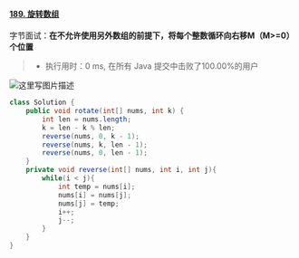 #### [189. 旋转数组](https://leetcode-cn.com/problems/rotate-array/)

字节面试：**在不允许使用另外数组的前提下，将每个整数循环向右移M（M>=0）个位置**

> - 执行用时：0 ms, 在所有 Java 提交中击败了100.00%的用户

![这里写图片描述](https://img-blog.csdn.net/20170312155345894?watermark/2/text/aHR0cDovL2Jsb2cuY3Nkbi5uZXQvaGVtaW5nNjY2Ng==/font/5a6L5L2T/fontsize/400/fill/I0JBQkFCMA==/dissolve/70/gravity/SouthEast)

```java
class Solution {
    public void rotate(int[] nums, int k) {
        int len = nums.length;
        k = len - k % len;
        reverse(nums, 0, k - 1);
        reverse(nums, k, len - 1);
        reverse(nums, 0, len - 1);
    }
    private void reverse(int[] nums, int i, int j){
        while(i < j){
            int temp = nums[i];
            nums[i] = nums[j];
            nums[j] = temp;
            i++;
            j--;
        }
    }
}
```

